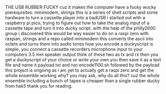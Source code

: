 THE USB RUBBER FUCKY
cuz it makes the computer have a fucky wucky
prerequisites: minimodem, strings
this is a series of shell scripts and some hardware to turn a cassette player into a badUSB
i started out with a raspberry pi pico, trying to figure out how to take the analog input
of a cassette tape and turn it into ducky script. with the help of the philly2600 group 
i discovered this would be way easier to do on a raspi zero with raspian, strings and a repo called minimodem
this converts the ascii into octets and turns them into audio tones
how you encode a duckyscript is simple,
you connect a cassette recorders microphone input to your computers 3.5 mm speaker output
think of these two as tx and rx
then you get a duckyscript of your choice or write your own
you then save it as a text file and name it payload.txt 
and run encode1100.sh followed by the payload
this project is ongoing as i am yet to actually get a raspi zero and get the whole ensemble working
why? you may ask, why do all this? cuz the whole ensemble including a bunch of tapes is cheaper than a single rubber ducky from hak5
thank you for reading.
